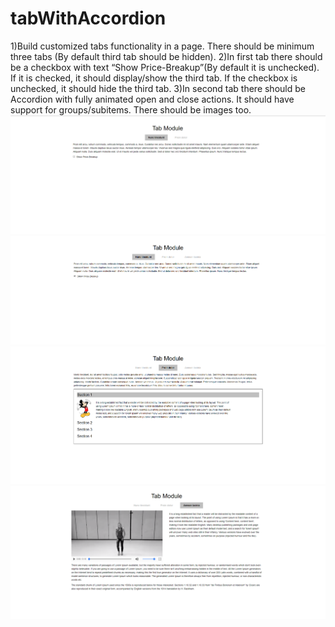 # tabWithAccordion
1)Build customized tabs functionality in a page. There should be minimum three tabs (By default third tab should be hidden). 2)In first tab there should be a checkbox with text “Show Price-Breakup”(By default it is unchecked). If it is checked, it should display/show the third tab. If the checkbox is unchecked, it should hide the third tab. 3)In second tab there should be Accordion with fully animated open and close actions. It should have support for groups/subitems. There should be images too.
![alt text](https://github.com/poojathakor/tabWithAccordion/blob/master/demoimg/1.png)
![alt text](https://github.com/poojathakor/tabWithAccordion/blob/master/demoimg/2.png)
![alt text](https://github.com/poojathakor/tabWithAccordion/blob/master/demoimg/3.png)
![alt text](https://github.com/poojathakor/tabWithAccordion/blob/master/demoimg/4.png)
